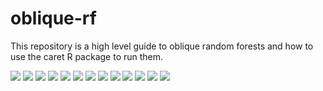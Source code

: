 # oblique-rf
This repository is a high level guide to oblique random forests and how to use the caret R package to run them.

![](slide-deck/slide-deck-01.jpg)
![](slide-deck/slide-deck-02.jpg)
![](slide-deck/slide-deck-03.jpg)
![](slide-deck/slide-deck-04.jpg)
![](slide-deck/slide-deck-05.jpg)
![](slide-deck/slide-deck-06.jpg)
![](slide-deck/slide-deck-07.jpg)
![](slide-deck/slide-deck-08.jpg)
![](slide-deck/slide-deck-09.jpg)
![](slide-deck/slide-deck-10.jpg)
![](slide-deck/slide-deck-11.jpg)
![](slide-deck/slide-deck-12.jpg)
![](slide-deck/slide-deck-13.jpg)
